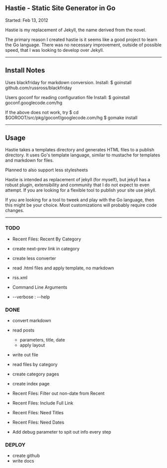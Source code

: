 
## Hastie - Static Site Generator in Go

Started: Feb 13, 2012

Hastie is my replacement of Jekyll, the name derived from the novel.

The primary reason I created hastie is it seems like a good project
to learn the Go language. There was no necessary improvement, outside
of possible speed, that I was looking to develop over Jekyll.

--------------------------------------------------------------------------------

## Install Notes

Uses blackfriday for markdown conversion. 
Install:
  $ goinstall github.com/russross/blackfriday

Users goconf for reading configuration file
Install:
  $ goinstall goconf.googlecode.com/hg

  If the above does not work, try
  $ cd $GOROOT/src/pkg/goconf/googlecode.com/hg
  $ gomake install


--------------------------------------------------------------------------------

## Usage

Hastie takes a templates directory and generates HTML files to a publish 
directory. It uses Go's template language, similar to mustache for templates
and markdown for files.

Planned to also support less stylesheets 

Hastie is intended as replacement of jekyll (for myself), but jekyll has a 
robust plugin, extensibility and community that I do not expect to even attempt.
If you are looking for a flexible tool to publish your site use jekyll.

If you are looking for a tool to tweek and play with the Go language, then this
might be your choice. Most customizations will probably require code changes.


--------------------------------------------------------------------------------


### TODO
* Recent Files: Recent By Category

* create next-prev link in category
* create less converter
* read .html files and apply template, no markdown
* rss.xml

* Command Line Arguments
* --verbose : --help

### DONE
* convert markdown
* read posts
  * parameters, title, date
  * apply layout

* write out file

* read files by category
* create category pages
* create index page
* Recent Files: Filter out non-date from Recent
* Recent Files: Include Full Link
* Recent Files: Need Titles
* Recent Files: Need Dates

* Add debug parameter to spit out info every step


### DEPLOY
* create github
* write docs






